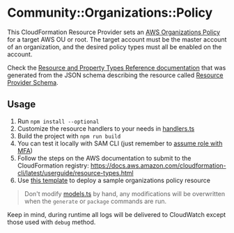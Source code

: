 # Community::Organizations::Policy

This CloudFormation Resource Provider sets an [AWS Organizations Policy](https://docs.aws.amazon.com/organizations/latest/userguide/orgs_manage_policies.html) for a target AWS OU or root. The target account must be the master account of an organization, and the desired policy types must all be enabled on the account.

Check the [Resource and Property Types Reference documentation](./docs/README.md) that was generated from the JSON schema describing the resource called [Resource Provider Schema](./community-organizations-policy.json).

## Usage

1. Run `npm install --optional`
2. Customize the resource handlers to your needs in [handlers.ts](./src/handlers.ts)
3. Build the project with `npm run build`
4. You can test it locally with SAM CLI (just remember to [assume role with MFA](https://docs.aws.amazon.com/STS/latest/APIReference/API_GetSessionToken.html))
5. Follow the steps on the AWS documentation to submit to the CloudFormation registry: https://docs.aws.amazon.com/cloudformation-cli/latest/userguide/resource-types.html
6. Use [this template](./example.yml) to deploy a sample organizations policy resource

> Don't modify [models.ts](./src/models.ts) by hand, any modifications will be overwritten when the `generate` or `package` commands are run.

Keep in mind, during runtime all logs will be delivered to CloudWatch except those used with `debug` method.
